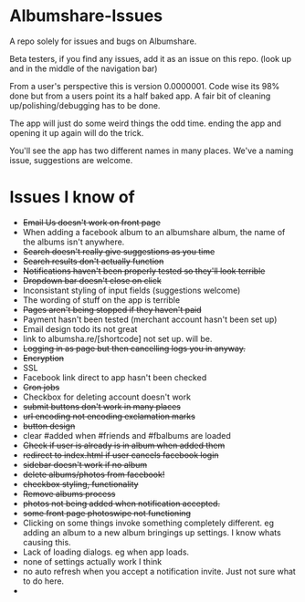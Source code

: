 Albumshare-Issues
=================

A repo solely for issues and bugs on Albumshare.

Beta testers, if you find any issues, add it as an issue on this repo. (look up and in the middle of the navigation bar)

From a user's perspective this is version 0.0000001. Code wise its 98% done but from a users point its a half baked app. A fair bit of cleaning up/polishing/debugging has to be done. 

The app will just do some weird things the odd time. ending the app and opening it up again will do the trick.

You'll see the app has two different names in many places. We've a naming issue, suggestions are welcome.


Issues I know of
===============

* ~~Email Us doesn't work on front page~~
* When adding a facebook album to an albumshare album, the name of the albums isn't anywhere. 
* ~~Search doesn't really give suggestions as you time~~
* ~~Search results don't actually function~~
* ~~Notifications haven't been properly tested so they'll look terrible~~
* ~~Dropdown bar doesn't close on click~~
* Inconsistant styling of input fields (suggestions welcome)
* The wording of stuff on the app is terrible
* ~~Pages aren't being stopped if they haven't paid~~
* Payment hasn't been tested (merchant account hasn't been set up)
* Email design todo its not great
* link to albumsha.re/[shortcode] not set up. will be.
* ~~Logging in as page but then cancelling logs you in anyway.~~
* ~~Encryption~~
* SSL
* Facebook link direct to app hasn't been checked
* ~~Cron jobs~~
* Checkbox for deleting account doesn't work
* ~~submit buttons don't work in many places~~
* ~~url encoding not encoding exclamation marks~~
* ~~button design~~
* clear #added when #friends and #fbalbums are loaded
* ~~Check if user is already is in album when added them~~
* ~~redirect to index.html if user cancels facebook login~~
* ~~sidebar doesn't work if no album~~
* ~~delete albums/photos from facebook!~~
* ~~checkbox styling, functionality~~
* ~~Remove albums process~~
* ~~photos not being added when notification accepted.~~
* ~~some front page photoswipe not functioning~~
* Clicking on some things invoke something completely different. eg adding an album to a new album bringings up settings. I know whats causing this.
* Lack of loading dialogs. eg when app loads. 
* none of settings actually work I think
* no auto refresh when you accept a notification invite. Just not sure what to do here.
*

